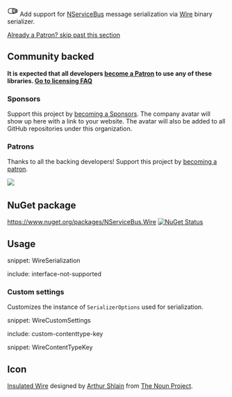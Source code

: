 <img src="/src/icon.png" height="25px"> Add support for [NServiceBus](https://particular.net/nservicebus) message serialization via [Wire](https://github.com/rogeralsing/Wire) binary serializer.

<!--- StartOpenCollectiveBackers -->

[Already a Patron? skip past this section](#endofbacking)


## Community backed

**It is expected that all developers [become a Patron](https://opencollective.com/nservicebusextensions/order/6976) to use any of these libraries. [Go to licensing FAQ](https://github.com/NServiceBusExtensions/Home/blob/master/readme.md#licensingpatron-faq)**


### Sponsors

Support this project by [becoming a Sponsors](https://opencollective.com/nservicebusextensions/order/6972). The company avatar will show up here with a link to your website. The avatar will also be added to all GitHub repositories under this organization.


### Patrons

Thanks to all the backing developers! Support this project by [becoming a patron](https://opencollective.com/nservicebusextensions/order/6976).

<img src="https://opencollective.com/nservicebusextensions/tiers/patron.svg?width=890&avatarHeight=60&button=false">

<!--- EndOpenCollectiveBackers -->

<a href="#" id="endofbacking"></a>

## NuGet package

https://www.nuget.org/packages/NServiceBus.Wire [![NuGet Status](https://img.shields.io/nuget/v/NServiceBus.Wire.svg)](https://www.nuget.org/packages/NServiceBus.Wire/)


## Usage

snippet: WireSerialization

include: interface-not-supported


### Custom settings

Customizes the instance of `SerializerOptions` used for serialization.

snippet: WireCustomSettings


include: custom-contenttype-key

snippet: WireContentTypeKey


## Icon

[Insulated Wire](https://thenounproject.com/term/insulated-wire/116162) designed by [Arthur Shlain](https://thenounproject.com/ArtZ91/) from [The Noun Project](https://thenounproject.com).